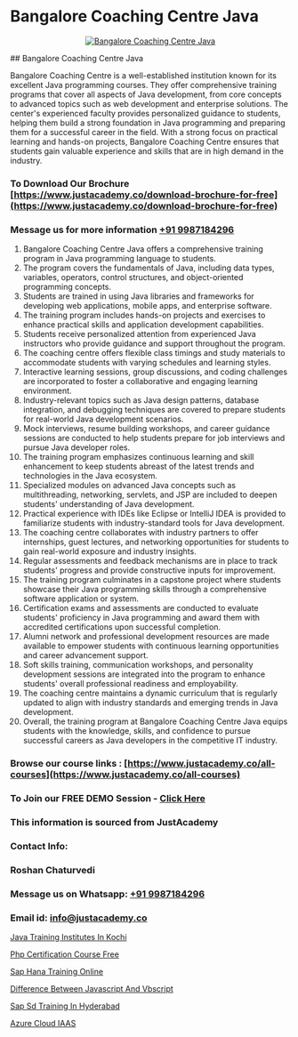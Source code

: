 # Bangalore Coaching Centre Java

<p align="center">
  <a href="https://justacademy.co/course-detail/core-java-training">
    <img src="https://justacademy.co/storage2/course_image/1677245426_course_image.webp" alt="Bangalore Coaching Centre Java">
  </a>
</p>
## Bangalore Coaching Centre Java

Bangalore Coaching Centre is a well-established institution known for its excellent Java programming courses. They offer comprehensive training programs that cover all aspects of Java development, from core concepts to advanced topics such as web development and enterprise solutions. The center's experienced faculty provides personalized guidance to students, helping them build a strong foundation in Java programming and preparing them for a successful career in the field. With a strong focus on practical learning and hands-on projects, Bangalore Coaching Centre ensures that students gain valuable experience and skills that are in high demand in the industry.
### To Download Our Brochure [https://www.justacademy.co/download-brochure-for-free](https://www.justacademy.co/download-brochure-for-free)
### Message us for more information [+91 9987184296](https://api.whatsapp.com/send?phone=919987184296)
1) Bangalore Coaching Centre Java offers a comprehensive training program in Java programming language to students.
2) The program covers the fundamentals of Java, including data types, variables, operators, control structures, and object-oriented programming concepts.
3) Students are trained in using Java libraries and frameworks for developing web applications, mobile apps, and enterprise software.
4) The training program includes hands-on projects and exercises to enhance practical skills and application development capabilities.
5) Students receive personalized attention from experienced Java instructors who provide guidance and support throughout the program.
6) The coaching centre offers flexible class timings and study materials to accommodate students with varying schedules and learning styles.
7) Interactive learning sessions, group discussions, and coding challenges are incorporated to foster a collaborative and engaging learning environment.
8) Industry-relevant topics such as Java design patterns, database integration, and debugging techniques are covered to prepare students for real-world Java development scenarios.
9) Mock interviews, resume building workshops, and career guidance sessions are conducted to help students prepare for job interviews and pursue Java developer roles.
10) The training program emphasizes continuous learning and skill enhancement to keep students abreast of the latest trends and technologies in the Java ecosystem.
11) Specialized modules on advanced Java concepts such as multithreading, networking, servlets, and JSP are included to deepen students' understanding of Java development.
12) Practical experience with IDEs like Eclipse or IntelliJ IDEA is provided to familiarize students with industry-standard tools for Java development.
13) The coaching centre collaborates with industry partners to offer internships, guest lectures, and networking opportunities for students to gain real-world exposure and industry insights.
14) Regular assessments and feedback mechanisms are in place to track students' progress and provide constructive inputs for improvement.
15) The training program culminates in a capstone project where students showcase their Java programming skills through a comprehensive software application or system.
16) Certification exams and assessments are conducted to evaluate students' proficiency in Java programming and award them with accredited certifications upon successful completion.
17) Alumni network and professional development resources are made available to empower students with continuous learning opportunities and career advancement support.
18) Soft skills training, communication workshops, and personality development sessions are integrated into the program to enhance students' overall professional readiness and employability.
19) The coaching centre maintains a dynamic curriculum that is regularly updated to align with industry standards and emerging trends in Java development.
20) Overall, the training program at Bangalore Coaching Centre Java equips students with the knowledge, skills, and confidence to pursue successful careers as Java developers in the competitive IT industry.

### Browse our course links : [https://www.justacademy.co/all-courses](https://www.justacademy.co/all-courses) 
### To Join our FREE DEMO Session - [Click Here](https://www.justacademy.co/register-for-course-demo)


### This information is sourced from JustAcademy
### Contact Info:
### Roshan Chaturvedi
### Message us on Whatsapp: [+91 9987184296](https://api.whatsapp.com/send?phone=919987184296)
### Email id: [info@justacademy.co](mailto:info@justacademy.co)
                
[Java Training Institutes In Kochi](https://www.linkedin.com/pulse/java-training-institutes-kochi-justacademy-san-jose-ikckf?trackingId=3Xk5pYPTrFMbS4%2Fdejkhbw%3D%3D&lipi=urn%3Ali%3Apage%3Ad_flagship3_company_admin%3BfImeOsNpR2eB0vaAt1OrTg%3D%3D)

[Php Certification Course Free](https://www.linkedin.com/pulse/php-certification-course-free-software-training-sunnyvale-zxijc?trackingId=oDIH6DYcdWQP6Y%2FNBwm%2B2Q%3D%3D&lipi=urn%3Ali%3Apage%3Ad_flagship3_company_admin%3Bps8c9B%2FKRMCWHgOgNCOx7w%3D%3D)

[Sap Hana Training Online](https://medium.com/@surajvaishnav5015/sap-hana-training-online-0eabb2ce1188)

[Difference Between Javascript And Vbscript](https://medium.com/@kamblerajas684/difference-between-javascript-and-vbscript-417e20424b21)

[Sap Sd Training In Hyderabad](https://justacademyin.github.io/justacademy/sap-sd-training-in-hyderabad)

[Azure Cloud IAAS](https://justacademyin.github.io/justacademy/azure-cloud-iaas)

